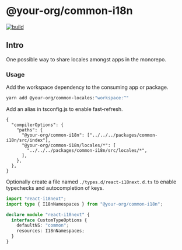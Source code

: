 # @your-org/common-i18n

<p align="left">
  <a aria-label="Build" href="https://github.com/belgattitude/compare-package-managers/actions?query=workflow%3ACI">
    <img alt="build" src="https://img.shields.io/github/workflow/status/belgattitude/compare-package-managers/CI-web-app/main?label=CI&logo=github&style=flat-quare&labelColor=000000" />
  </a>
</p>

## Intro

One possible way to share locales amongst apps in the monorepo.

### Usage

Add the workspace dependency to the consuming app or package.

```bash
yarn add @your-org/common-locales:"workspace:^"
```

Add an alias in tsconfig.js to enable fast-refresh.

```json5
{
  "compilerOptions": {
    "paths": {
      "@your-org/common-i18n": ["../../../packages/common-i18n/src/index"],
      "@your-org/common-i18n/locales/*": [
        "../../../packages/common-i18n/src/locales/*",
      ],
    },
  },
}
```

Optionally create a file named `./types.d/react-i18next.d.ts` to enable typechecks and autocompletion of keys.

```typescript
import "react-i18next";
import type { I18nNamespaces } from "@your-org/common-i18n";

declare module "react-i18next" {
  interface CustomTypeOptions {
    defaultNS: "common";
    resources: I18nNamespaces;
  }
}
```
